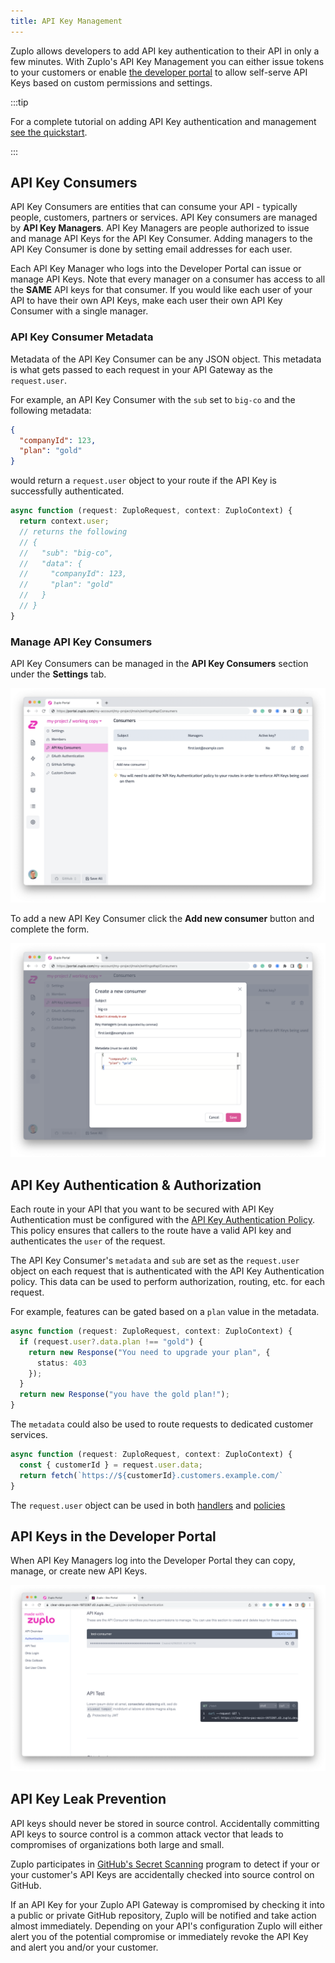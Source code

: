 ```yaml
---
title: API Key Management
---
```


Zuplo allows developers to add API key authentication to their API in only a few minutes. With Zuplo's API Key Management you can either issue tokens to your customers or enable [the developer portal](../developer-portal/index.md) to allow self-serve API Keys based on custom permissions and settings.

:::tip

For a complete tutorial on adding API Key authentication and management [see the quickstart](../quickstarts/add-api-key-auth.md).

:::

## API Key Consumers

API Key Consumers are entities that can consume your API - typically people, customers, partners or services. API Key consumers are managed by **API Key Managers**. API Key Managers are people authorized to issue and manage API Keys for the API Key Consumer. Adding managers to the API Key Consumer is done by setting email addresses for each user.

Each API Key Manager who logs into the Developer Portal can issue or manage API Keys. Note that every manager on a consumer has access to all the **SAME** API keys for that consumer. If you would like each user of your API to have their own API Keys, make each user their own API Key Consumer with a single manager.

### API Key Consumer Metadata

Metadata of the API Key Consumer can be any JSON object. This metadata is what gets passed to each request in your API Gateway as the `request.user`.

For example, an API Key Consumer with the `sub` set to `big-co` and the following metadata:

```json
{
  "companyId": 123,
  "plan": "gold"
}
```

would return a `request.user` object to your route if the API Key is successfully authenticated.

```ts
async function (request: ZuploRequest, context: ZuploContext) {
  return context.user;
  // returns the following
  // {
  //   "sub": "big-co",
  //   "data": {
  //     "companyId": 123,
  //     "plan": "gold"
  //   }
  // }
}
```

### Manage API Key Consumers

API Key Consumers can be managed in the **API Key Consumers** section under the <SettingsTabIcon /> **Settings** tab.

![API Key Consumers](./api-key-management-media/api-key-consumers.png)

To add a new API Key Consumer click the **Add new consumer** button and complete the form.

![New API Key Consumer](./api-key-management-media/new-api-key-consumer.png)

## API Key Authentication & Authorization

Each route in your API that you want to be secured with API Key Authentication must be configured with the [API Key Authentication Policy](../policies/api-key-auth-inbound.md). This policy ensures that callers to the route have a valid API key and authenticates the `user` of the request.

The API Key Consumer's `metadata` and `sub` are set as the `request.user` object on each request that is authenticated with the API Key Authentication policy. This data can be used to perform authorization, routing, etc. for each request.

For example, features can be gated based on a `plan` value in the metadata.

```ts
async function (request: ZuploRequest, context: ZuploContext) {
  if (request.user?.data.plan !== "gold") {
    return new Response("You need to upgrade your plan", {
      status: 403
    });
  }
  return new Response("you have the gold plan!");
}
```

The `metadata` could also be used to route requests to dedicated customer services.

```ts
async function (request: ZuploRequest, context: ZuploContext) {
  const { customerId } = request.user.data;
  return fetch(`https://${customerId}.customers.example.com/`
}
```

The `request.user` object can be used in both [handlers](../handlers/custom-handler.md) and [policies](../policies/custom-code-inbound.md)

## API Keys in the Developer Portal

When API Key Managers log into the Developer Portal they can copy, manage, or create new API Keys.

![API Keys in Developer Portal](./api-key-management-media/api-key-dev-portal.png)

## API Key Leak Prevention

API keys should never be stored in source control. Accidentally committing API keys to source control is a common attack vector that leads to compromises of organizations both large and small.

Zuplo participates in [GitHub's Secret Scanning](https://docs.github.com/en/code-security/secret-scanning/about-secret-scanning) program to detect if your or your customer's API Keys are accidentally checked into source control on GitHub.

If an API Key for your Zuplo API Gateway is compromised by checking it into a public or private GitHub repository, Zuplo will be notified and take action almost immediately. Depending on your API's configuration Zuplo will either alert you of the potential compromise or immediately revoke the API Key and alert you and/or your customer.
